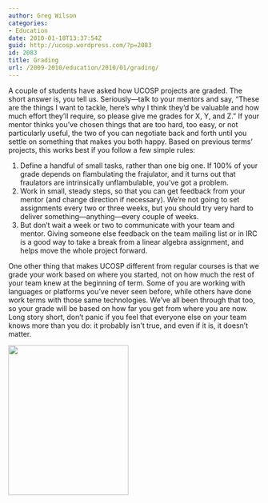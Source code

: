 ```yaml
---
author: Greg Wilson
categories:
- Education
date: 2010-01-18T13:37:54Z
guid: http://ucosp.wordpress.com/?p=2083
id: 2083
title: Grading
url: /2009-2010/education/2010/01/grading/
---
```


A couple of students have asked how UCOSP projects are graded. The short answer is, you tell us. Seriously&#8212;talk to your mentors and say, &#8220;These are the things I want to tackle, here&#8217;s why I think they&#8217;d be valuable and how much effort they&#8217;ll require, so please give me grades for X, Y, and Z.&#8221; If your mentor thinks you&#8217;ve chosen things that are too hard, too easy, or not particularly useful, the two of you can negotiate back and forth until you settle on something that makes you both happy. Based on previous terms&#8217; projects, this works best if you follow a few simple rules:

  1. Define a handful of small tasks, rather than one big one. If 100% of your grade depends on flambulating the frajulator, and it turns out that fraulators are intrinsically unflambulable, you&#8217;ve got a problem.
  2. Work in small, steady steps, so that you can get feedback from your mentor (and change direction if necessary). We&#8217;re not going to set assignments every two or three weeks, but you should try very hard to deliver something&#8212;anything&#8212;every couple of weeks.
  3. But don&#8217;t wait a week or two to communicate with your team and mentor. Giving someone else feedback on the team mailing list or in IRC is a good way to take a break from a linear algebra assignment, and helps move the whole project forward.

One other thing that makes UCOSP different from regular courses is that we grade your work based on where you started, not on how much the rest of your team knew at the beginning of term. Some of you are working with languages or platforms you&#8217;ve never seen before, while others have done work terms with those same technologies. We&#8217;ve all been through that too, so your grade will be based on how far you get from where you are now. Long story short, don&#8217;t panic if you feel that everyone else on your team knows more than you do: it probably isn&#8217;t true, and even if it is, it doesn&#8217;t matter.

[<img class="alignnone size-medium wp-image-2084" title="keep-calm-and-carry-on-blue" src="http://ucosp.files.wordpress.com/2010/01/keep-calm-and-carry-on-blue.jpg?w=240" alt="" width="240" height="300" />](http://ucosp.files.wordpress.com/2010/01/keep-calm-and-carry-on-blue.jpg)